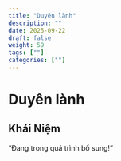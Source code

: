 ```yaml
---
title: "Duyên lành"
description: ""
date: 2025-09-22
draft: false
weight: 59
tags: [""]
categories: [""]
---
```


# Duyên lành

<!-- **Mã:** 
**Nhóm:**  -->

## Khái Niệm

“Đang trong quá trình bổ sung!”